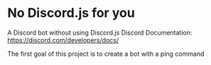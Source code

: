 # No Discord.js for you
A Discord bot without using Discord.js
Discord Documentation: https://discord.com/developers/docs/

The first goal of this project is to create a bot with a ping command
